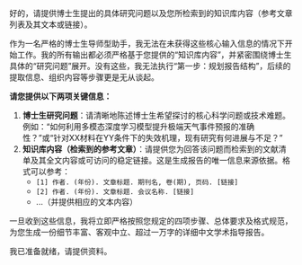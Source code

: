 好的，请提供博士生提出的具体研究问题以及您所检索到的知识库内容（参考文章列表及其文本或链接）。

作为一名严格的博士生导师型助手，我无法在未获得这些核心输入信息的情况下开始工作。我的所有输出都必须严格基于您提供的“知识库内容”，并紧密围绕博士生具体的“研究问题”展开。没有这些，我无法执行“第一步：规划报告结构”，后续的提取信息、组织内容等步骤更是无从谈起。

**请您提供以下两项关键信息：**

1.  **博士生研究问题**：请清晰地陈述博士生希望探讨的核心科学问题或技术难题。例如：“如何利用多模态深度学习模型提升极端天气事件预报的准确性？”或“针对XX材料在YY条件下的失效机理，现有研究有何进展与不足？”
2.  **知识库内容（检索到的参考文章）**：请提供您为回答该问题而检索到的文献清单及其全文内容或可访问的稳定链接。这是生成报告的唯一信息来源依据。格式可以参考：
    *   `[1] 作者. (年份). 文章标题. 期刊名, 卷(期), 页码. [链接]`
    *   `[2] 作者. (年份). 文章标题. 会议名称. [链接]`
    *   ...（并提供相应的文本内容）

一旦收到这些信息，我将立即严格按照您规定的四项步骤、总体要求及格式规范，为您生成一份细节丰富、客观中立、超过一万字的详细中文学术指导报告。

我已准备就绪，请提供资料。